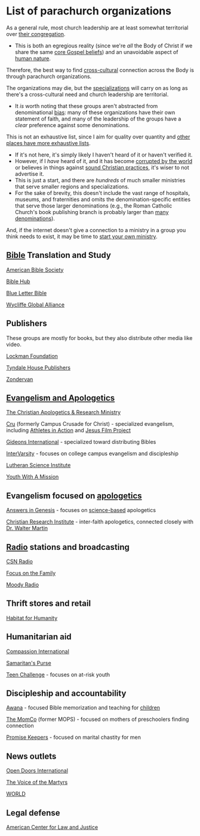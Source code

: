 
# List of parachurch organizations

As a general rule, most church leadership are at least somewhat territorial over [their congregation](mgmt-church.md).

- This is both an egregious reality (since we're *all* the Body of Christ if we share the same [core Gospel beliefs](jesus-gospel.md)) and an unavoidable aspect of [human nature](humanity.md).

Therefore, the best way to find [cross-cultural](culture.md) connection across the Body is through parachurch organizations.

The organizations may die, but the [specializations](jobs-specialization.md) will carry on as long as there's a cross-cultural need and church leadership are territorial.

- It *is* worth noting that these groups aren't abstracted from denominational [bias](mind-bias.md): many of these organizations have their own statement of faith, and many of the leadership of the groups have a *clear* preference against some denominations.

This is not an exhaustive list, since I aim for quality over quantity and [other places have more exhaustive lists](https://en.wikipedia.org/wiki/List_of_parachurch_organizations).

- If it's not here, it's simply likely I haven't heard of it or haven't verified it.
- However, if I *have* heard of it, and it has become [corrupted by the world](church-west.md) or believes in things against [sound Christian practices](spiritual-exercises.md), it's wiser to not advertise it.
- This is just a start, and there are *hundreds* of much smaller ministries that serve smaller regions and specializations.
- For the sake of brevity, this doesn't include the vast range of hospitals, museums, and fraternities and omits the denomination-specific entities that serve those larger denominations (e.g., the Roman Catholic Church's book publishing branch is probably larger than [many denominations](history-church.md)).

And, if the internet doesn't give a connection to a ministry in a group you think needs to exist, it may be time to [start your own ministry](mgmt-church.md).

## [Bible](bible.md) Translation and Study

[American Bible Society](https://www.americanbible.org/)

[Bible Hub](https://biblehub.com/)

[Blue Letter Bible](https://www.blueletterbible.org/)

[Wycliffe Global Alliance](https://www.wycliffe.net/)

## Publishers

These groups are mostly for books, but they also distribute other media like video.

[Lockman Foundation](https://www.lockman.org/)

[Tyndale House Publishers](https://www.tyndale.com/)

[Zondervan](https://www.zondervan.com/)

## [Evangelism and Apologetics](evangelism.md)

[The Christian Apologetics & Research Ministry](https://carm.org/)

[Cru](https://www.cru.org/) (formerly Campus Crusade for Christ) - specialized evangelism, including [Athletes in Action](https://athletesinaction.org/) and [Jesus Film Project](https://www.jesusfilm.org/)

[Gideons International](https://gideons.org/) - specialized toward distributing Bibles

[InterVarsity](https://intervarsity.org/) - focuses on college campus evangelism and discipleship

[Lutheran Science Institute](https://www.lutheranscience.org/default.asp)

[Youth With A Mission](https://ywam.org/)

## Evangelism focused on [apologetics](evangelism-apologetics.md)

[Answers in Genesis](https://answersingenesis.org/) - focuses on [science-based](science.md) apologetics

[Christian Research Institute](https://www.equip.org/) - inter-faith apologetics, connected closely with [Dr. Walter Martin](https://waltermartin.com/)

## [Radio](engineering-radio.md) stations and broadcasting

[CSN Radio](https://csnradio.com/)

[Focus on the Family](https://www.focusonthefamily.com/)

[Moody Radio](https://www.moodyradio.org/)

## Thrift stores and retail

[Habitat for Humanity](https://www.habitat.org/)

## Humanitarian aid

[Compassion International](https://www.compassion.com/)

[Samaritan's Purse](https://samaritanspurse.org/)

[Teen Challenge](https://globaltc.org/) - focuses on at-risk youth

## Discipleship and accountability

[Awana](https://www.awana.org/) - focused Bible memorization and teaching for [children](people-family.md)

[The MomCo](https://www.themom.co/home) (former MOPS) - focused on mothers of preschoolers finding connection

[Promise Keepers](https://promisekeepers.org/) - focused on marital chastity for men

## News outlets

[Open Doors International](https://www.opendoors.org/en-US/)

[The Voice of the Martyrs](https://www.persecution.com/)

[WORLD](https://wng.org/)

## Legal defense

[American Center for Law and Justice](https://aclj.org/)
